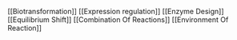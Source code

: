 [[Biotransformation]]
[[Expression regulation]]
[[Enzyme Design]]
[[Equilibrium Shift]]
[[Combination Of Reactions]]
[[Environment Of Reaction]]
